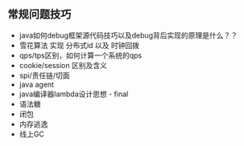 ## 常规问题技巧

- java如何debug框架源代码技巧以及debug背后实现的原理是什么？？
- 雪花算法 实现 分布式id 以及 时钟回拨
- qps/tps区别，如何计算一个系统的qps
- cookie/session 区别及含义
- spi/责任链/切面
- java agent
- java编译器lambda设计思想 - final
- 语法糖
- 闭包
- 内存逃逸
- 线上GC